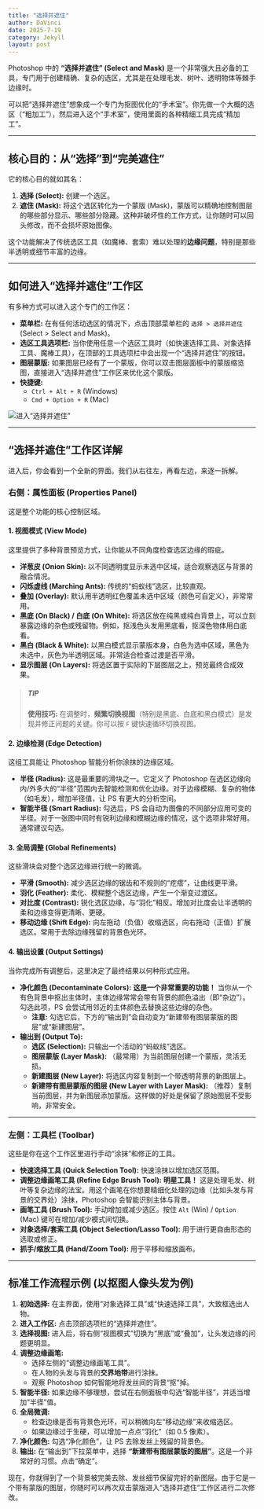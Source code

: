 ```yaml
---
title: "选择并遮住"
author: DaVinci
date: 2025-7-19
category: Jekyll
layout: post
---
```



Photoshop 中的 **“选择并遮住” (Select and Mask)** 是一个非常强大且必备的工具，专门用于创建精确、复杂的选区，尤其是在处理毛发、树叶、透明物体等棘手边缘时。

可以把“选择并遮住”想象成一个专门为抠图优化的“手术室”。你先做一个大概的选区（“粗加工”），然后进入这个“手术室”，使用里面的各种精细工具完成“精加工”。

---

## 核心目的：从“选择”到“完美遮住”

它的核心目的就如其名：

1.  **选择 (Select):** 创建一个选区。
2.  **遮住 (Mask):** 将这个选区转化为一个蒙版 (Mask)，蒙版可以精确地控制图层的哪些部分显示、哪些部分隐藏。这种非破坏性的工作方式，让你随时可以回头修改，而不会损坏原始图像。

这个功能解决了传统选区工具（如魔棒、套索）难以处理的**边缘问题**，特别是那些半透明或细节丰富的边缘。

---

## 如何进入“选择并遮住”工作区

有多种方式可以进入这个专门的工作区：

* **菜单栏:** 在有任何活动选区的情况下，点击顶部菜单栏的 `选择 > 选择并遮住` (Select > Select and Mask)。
* **选区工具选项栏:** 当你使用任意一个选区工具时（如快速选择工具、对象选择工具、魔棒工具），在顶部的工具选项栏中会出现一个“选择并遮住”的按钮。
* **图层蒙版:** 如果图层已经有了一个蒙版，你可以双击图层面板中的蒙版缩览图，直接进入“选择并遮住”工作区来优化这个蒙版。
* **快捷键:**
    * `Ctrl + Alt + R` (Windows)
    * `Cmd + Option + R` (Mac)

![进入“选择并遮住”](https://i.imgur.com/u7q1E1H.png)

---

## “选择并遮住”工作区详解

进入后，你会看到一个全新的界面。我们从右往左，再看左边，来逐一拆解。

### 右侧：属性面板 (Properties Panel)

这是整个功能的核心控制区域。

#### 1. 视图模式 (View Mode)

这里提供了多种背景预览方式，让你能从不同角度检查选区边缘的瑕疵。

* **洋葱皮 (Onion Skin):** 以不同透明度显示未选中区域，适合观察选区与背景的融合情况。
* **闪烁虚线 (Marching Ants):** 传统的“蚂蚁线”选区，比较直观。
* **叠加 (Overlay):** 默认用半透明红色覆盖未选中区域（颜色可自定义），非常常用。
* **黑底 (On Black) / 白底 (On White):** 将选区放在纯黑或纯白背景上，可以立刻暴露边缘的杂色或残留物。例如，抠浅色头发用黑底看，抠深色物体用白底看。
* **黑白 (Black & White):** 以黑白模式显示蒙版本身，白色为选中区域，黑色为未选中，灰色为半透明区域。非常适合检查过渡是否平滑。
* **显示图层 (On Layers):** 将选区置于实际的下层图层之上，预览最终合成效果。

> ##### TIP
> **使用技巧:** 在调整时，**频繁切换视图**（特别是黑底、白底和黑白模式）是发现并修正问题的关键。你可以按 `F` 键快速循环切换视图。

#### 2. 边缘检测 (Edge Detection)

这组工具能让 Photoshop 智能分析你涂抹的边缘区域。

* **半径 (Radius):** 这是最重要的滑块之一。它定义了 Photoshop 在选区边缘向内/外多大的“半径”范围内去智能检测和优化边缘。对于边缘模糊、复杂的物体（如毛发），增加半径值，让 PS 有更大的分析空间。
* **智能半径 (Smart Radius):** 勾选后，PS 会自动为图像的不同部分应用可变的半径。对于一张图中同时有锐利边缘和模糊边缘的情况，这个选项非常好用。通常建议勾选。

#### 3. 全局调整 (Global Refinements)

这些滑块会对整个选区边缘进行统一的微调。

* **平滑 (Smooth):** 减少选区边缘的锯齿和不规则的“疙瘩”，让曲线更平滑。
* **羽化 (Feather):** 柔化、模糊整个选区边缘，产生一个渐变过渡区。
* **对比度 (Contrast):** 锐化选区边缘，与“羽化”相反。增加对比度会让半透明的柔和边缘变得更清晰、更硬。
* **移动边缘 (Shift Edge):** 向左拖动（负值）收缩选区，向右拖动（正值）扩展选区。常用于去除边缘残留的背景色光环。

#### 4. 输出设置 (Output Settings)

当你完成所有调整后，这里决定了最终结果以何种形式应用。

* **净化颜色 (Decontaminate Colors):** **这是一个非常重要的功能！** 当你从一个有色背景中抠出主体时，主体边缘常常会带有背景的颜色溢出（即“杂边”）。勾选此项，PS 会尝试用邻近的主体颜色去替换这些边缘的杂色。
    * **注意:** 勾选它后，下方的“输出到”会自动变为“新建带有图层蒙版的图层”或“新建图层”。
* **输出到 (Output To):**
    * **选区 (Selection):** 只输出一个活动的“蚂蚁线”选区。
    * **图层蒙版 (Layer Mask):** （最常用）为当前图层创建一个蒙版，灵活无损。
    * **新建图层 (New Layer):** 将选区内容复制到一个带透明背景的新图层上。
    * **新建带有图层蒙版的图层 (New Layer with Layer Mask):** （推荐）复制当前图层，并为新图层添加蒙版。这样做的好处是保留了原始图层不受影响，非常安全。

---

### 左侧：工具栏 (Toolbar)

这些是你在这个工作区里进行手动“涂抹”和修正的工具。

* **快速选择工具 (Quick Selection Tool):** 快速涂抹以增加选区范围。
* **调整边缘画笔工具 (Refine Edge Brush Tool):** **明星工具！** 这是处理毛发、树叶等复杂边缘的法宝。用这个画笔在你想要精细化处理的边缘（比如头发与背景的交界处）涂抹，Photoshop 会智能识别主体与背景。
* **画笔工具 (Brush Tool):** 手动增加或减少选区。按住 `Alt` (Win) / `Option` (Mac) 键可在增加/减少模式间切换。
* **对象选择/套索工具 (Object Selection/Lasso Tool):** 用于进行更自由形态的选取或修正。
* **抓手/缩放工具 (Hand/Zoom Tool):** 用于平移和缩放画布。

---

## 标准工作流程示例 (以抠图人像头发为例)

1.  **初始选择:** 在主界面，使用“对象选择工具”或“快速选择工具”，大致框选出人物。
2.  **进入工作区:** 点击顶部选项栏的“选择并遮住”。
3.  **选择视图:** 进入后，将右侧“视图模式”切换为“黑底”或“叠加”，让头发边缘的问题更明显。
4.  **调整边缘画笔:**
    * 选择左侧的“调整边缘画笔工具”。
    * 在人物的头发与背景的**交界地带**进行涂抹。
    * 观察 Photoshop 如何智能地将发丝间的背景“抠”掉。
5.  **智能半径:** 如果边缘不够理想，尝试在右侧面板中勾选“智能半径”，并适当增加“半径”值。
6.  **全局微调:**
    * 检查边缘是否有背景色光环，可以稍微向左“移动边缘”来收缩选区。
    * 如果边缘过于生硬，可以增加一点点“羽化”（如 0.5 像素）。
7.  **净化颜色:** 勾选“净化颜色”，让 PS 去除发丝上残留的背景色。
8.  **输出:** 在“输出到”下拉菜单中，选择 **“新建带有图层蒙版的图层”**。这是一个非常好的习惯。点击“确定”。

现在，你就得到了一个背景被完美去除、发丝细节保留完好的新图层。由于它是一个带有蒙版的图层，你随时可以再次双击蒙版进入“选择并遮住”工作区进行二次修改。
